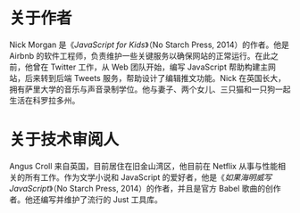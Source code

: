 <hgroup>

# <samp class="SANS_Futura_Std_Bold_B_11">关于作者</samp>

</hgroup>

Nick Morgan 是《*JavaScript for Kids*》（No Starch Press, 2014）的作者。他是 Airbnb 的软件工程师，负责维护一些关键服务以确保网站的正常运行。在此之前，他曾在 Twitter 工作，从 Web 团队开始，编写 JavaScript 帮助构建主网站，后来转到后端 Tweets 服务，帮助设计了编辑推文功能。Nick 在英国长大，拥有萨里大学的音乐与声音录制学位。他与妻子、两个女儿、三只猫和一只狗一起生活在科罗拉多州。

# <samp class="SANS_Futura_Std_Bold_B_11">关于技术审阅人</samp>

Angus Croll 来自英国，目前居住在旧金山湾区，他目前在 Netflix 从事与性能相关的所有工作。作为文学小说和 JavaScript 的爱好者，他是《*如果海明威写 JavaScript*》（No Starch Press, 2014）的作者，并且是官方 Babel 歌曲的创作者。他还编写并维护了流行的 Just 工具库。
